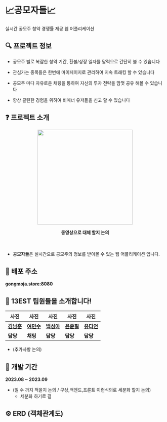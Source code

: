 
# 📈공모자들📈
실시간 공모주 청약 경쟁률 제공 웹 어플리케이션


## 🔍 프로젝트 정보
- 공모주 별로 복잡한 청약 기간, 환불/상장 일자를 달력으로 간단히 볼 수 있습니다

- 관심가는 종목들은 한번에 마이페이지로 관리하여 지속 트래킹 할 수 있습니다

- 공모주 마다 자유로운 채팅을 통하여 자신의 투자 전략을 맘껏 공유 해볼 수 있습니다

- 항상 클린한 경험을 위하여 비매너 유저들을 신고 할 수 있습니다

## ❓ 프로젝트 소개

<p align="center"><img src="https://ifh.cc/g/0qdbr4.png"  width="300" height="300"/></p>


<div align="center">
  <strong>동영상으로 대체 할지 논의</strong>
</div>
<br></br>

- **공모자들**은 실시간으로 공모주의 정보를 받아볼 수 있는 웹 어플리케이션 입니다.

## 📌 배포 주소
**[gongmoja.store:8080](http://gongmoja.store:8080/)**

## 🙌 13EST 팀원들을 소개합니다!  
| 사진 | 사진 | 사진 | 사진 | 사진 |
| --- | --- | --- | --- | --- |
| [**김남훈**](https://github.com/namhoon-kim97) | [**여민수**](https://github.com/minsooy) | [**백성아**](https://github.com/sunga0101) | [**윤쥰필**](https://github.com/leepnujnooy) | [**유다언**](https://github.com/yudaeon) | 
| **담당** | **채팅** | **담당** | **담당** | **담당** |

- (추가사항 논의)

## 📅 개발 기간
**2023.08 ~ 2023.09**

- (일 수 까지 적을지 논의 / 구상,백엔드,프론트 이런식의로 세분화 할지 논의)
  - 세분화 하기로 결
## ⚙️ ERD (객체관계도)
